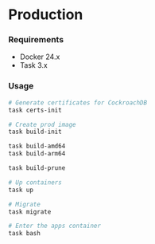 # Production

### Requirements

- Docker 24.x
- Task 3.x

### Usage

```bash
# Generate certificates for CockroachDB
task certs-init

# Create prod image
task build-init

task build-amd64
task build-arm64

task build-prune

# Up containers
task up

# Migrate
task migrate

# Enter the apps container
task bash
```
